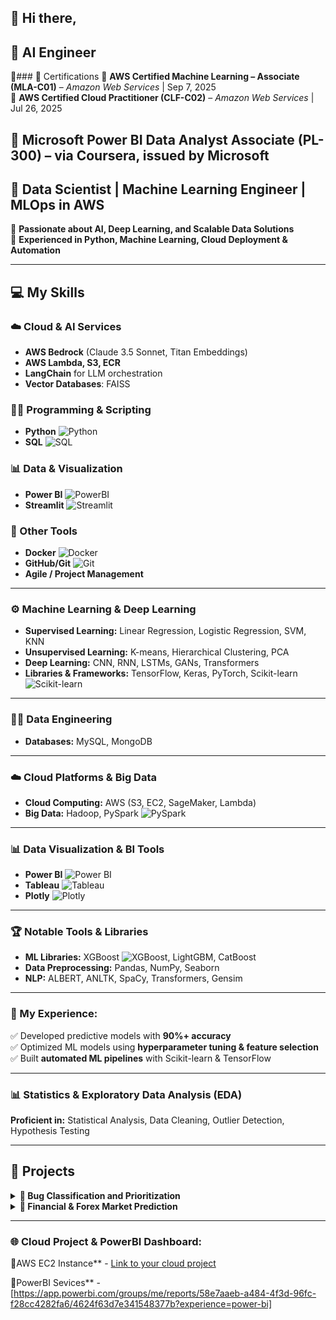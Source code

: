 ## 👋 Hi there, 

🔹 **AI Engineer**
---
🔹### 📜 Certifications
🔹 **AWS Certified Machine Learning – Associate (MLA-C01)** – *Amazon Web Services* | Sep 7, 2025  
🔹 **AWS Certified Cloud Practitioner (CLF-C02)** – *Amazon Web Services* | Jul 26, 2025  


🔹 **Microsoft Power BI Data Analyst Associate (PL-300) – via Coursera, issued by Microsoft**
---
🔹 **Data Scientist | Machine Learning Engineer | MLOps in AWS** 
---
🔹 **Passionate about AI, Deep Learning, and Scalable Data Solutions**  
🔹 **Experienced in Python, Machine Learning, Cloud Deployment & Automation**  

---

## 💻 My Skills

### ☁️ Cloud & AI Services
- **AWS Bedrock** (Claude 3.5 Sonnet, Titan Embeddings)  
- **AWS Lambda, S3, ECR**  
- **LangChain** for LLM orchestration  
- **Vector Databases**: FAISS  

### 🧑‍💻 Programming & Scripting
- **Python** ![Python](https://img.shields.io/badge/Python-3776AB?style=flat&logo=python&logoColor=white)  
- **SQL** ![SQL](https://img.shields.io/badge/SQL-4479A1?style=flat&logo=postgresql&logoColor=white)  

### 📊 Data & Visualization
- **Power BI** ![PowerBI](https://img.shields.io/badge/Power_BI-F2C811?style=flat&logo=powerbi&logoColor=black)  
- **Streamlit** ![Streamlit](https://img.shields.io/badge/Streamlit-FF4B4B?style=flat&logo=streamlit&logoColor=white)  

### 🔧 Other Tools
- **Docker** ![Docker](https://img.shields.io/badge/Docker-2496ED?style=flat&logo=docker&logoColor=white)  
- **GitHub/Git** ![Git](https://img.shields.io/badge/Git-F05032?style=flat&logo=git&logoColor=white)  
- **Agile / Project Management**  

  
---

### ⚙️ Machine Learning & Deep Learning
- **Supervised Learning:** Linear Regression, Logistic Regression, SVM, KNN  
- **Unsupervised Learning:** K-means, Hierarchical Clustering, PCA  
- **Deep Learning:** CNN, RNN, LSTMs, GANs, Transformers  
- **Libraries & Frameworks:** TensorFlow, Keras, PyTorch, Scikit-learn ![Scikit-learn](https://img.shields.io/badge/Scikit--learn-yellowgreen?style=flat&logo=scikit-learn&logoColor=white)

---

### 🧑‍🔧 Data Engineering
- **Databases:** MySQL, MongoDB 
  
---

### ☁️ Cloud Platforms & Big Data
- **Cloud Computing:** AWS (S3, EC2, SageMaker, Lambda)
- **Big Data:** Hadoop, PySpark ![PySpark](https://img.shields.io/badge/PySpark-red?style=flat&logo=apache-spark&logoColor=white)
  
---

### 📊 Data Visualization & BI Tools
- **Power BI** ![Power BI](https://img.shields.io/badge/Power%20BI-yellow?style=flat&logo=powerbi&logoColor=white)
- **Tableau** ![Tableau](https://img.shields.io/badge/Tableau-blue?style=flat&logo=tableau&logoColor=white)
- **Plotly** ![Plotly](https://img.shields.io/badge/Plotly-purple?style=flat&logo=plotly&logoColor=white)
  
---

### 🏆 Notable Tools & Libraries
- **ML Libraries:** XGBoost ![XGBoost](https://img.shields.io/badge/XGBoost-brightgreen?style=flat&logo=xgboost&logoColor=white), LightGBM, CatBoost  
- **Data Preprocessing:** Pandas, NumPy, Seaborn  
- **NLP:** ALBERT, ANLTK, SpaCy, Transformers, Gensim

---

### 💼 My Experience:
✅ Developed predictive models with **90%+ accuracy**  
✅ Optimized ML models using **hyperparameter tuning & feature selection**  
✅ Built **automated ML pipelines** with Scikit-learn & TensorFlow  

---

### 📊 Statistics & Exploratory Data Analysis (EDA)
**Proficient in:** Statistical Analysis, Data Cleaning, Outlier Detection, Hypothesis Testing  

---


## 🚀 Projects

<details>
  <summary><strong>🔹 Bug Classification and Prioritization</strong></summary>
  
  - **Data Labeling:** Manually labeled **400+ records** to create a high-quality training dataset.  
  - **Multiple ML Approaches:** Implemented **RNN, LSTM, TF-IDF with ML models, and ALBERT embeddings with Random Forest** to find the most effective classification method.  
  - **Custom Classification System:** Designed a **5-category bug classification model**, improving dataset usability.  
  - **Class Imbalance Handling:** Generated additional samples for underrepresented categories to enhance model training.  
  - **Data Cleaning & Refinement:** Improved dataset quality by replacing misleading words, enhancing **class representation** and **model accuracy**.  
  - **Performance Improvement:** Achieved **80% accuracy** using **ALBERT embeddings with Random Forest**, significantly outperforming traditional methods.  

</details>

<details>
  <summary><strong>🔹 Financial & Forex Market Prediction</strong></summary>

  - **Time Series Analysis:** Used **LSTM & GRU** networks to predict forex trends based on historical data.  
  - **Feature Engineering:** Extracted critical **macroeconomic indicators, sentiment analysis from news, and technical indicators** to enhance model performance.  
  - **Automated Trading Signals:** Developed a **real-time predictive system** that generates buy/sell signals based on ML-driven insights.  
  - **Live Data Integration:** Integrated **Yahoo Finance API** to fetch real-time forex market data for continuous model updating.  
  - **Risk Management:** Implemented **volatility-adjusted stop-loss strategies** to improve trading accuracy and mitigate financial risk.  
  - **Performance Metrics:** Achieved **+10% higher accuracy** than traditional moving average strategies, optimizing trade profitability.  

</details>

---
### 🌐 Cloud Project & PowerBI Dashboard:  
🔹AWS EC2 Instance** - [Link to your cloud project](http://184.73.73.101:8889/tree?)

🔹PowerBI Sevices** - [https://app.powerbi.com/groups/me/reports/58e7aaeb-a484-4f3d-96fc-f28cc4282fa6/4624f63d7e341548377b?experience=power-bi]
